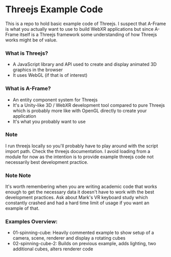 # Threejs Example Code
This is a repo to hold basic example code of Threejs. I suspect that A-Frame is what you actually want to use to build WebXR applications but since A-Frame itself is a Threejs framework some understanding of how Threejs works might be of value.

### What is Threejs?
- A JavaScript library and API used to create and display animated 3D graphics in the browser
- It uses WebGL (if that is of interest)

### What is A-Frame?
- An entity component system for Threejs
- It's a Unity-like 3D / WebXR development tool compared to pure Threejs which is probably more like with OpenGL directly to create your application
- It's what you probably want to use

### Note
I run threejs locally so you'll probably have to play around with the script import path. Check the threejs documentation. I avoid loading from a module for now as the intention is to provide example threejs code not necessarily best development practice. 

### Note Note
It's worth remembering when you are writing academic code that works enough to get the necessary data it doesn't have to work with the best development practices. Ask about Mark's VR keyboard study which constantly crashed and had a hard time limit of usage if you want an example of that. 

### Examples Overview:
- 01-spinning-cube: Heavily commented example to show setup of a camera, scene, renderer and display a rotating cubes
- 02-spinning-cube-2: Builds on previous example, adds lighting, two additional cubes, alters renderer code
